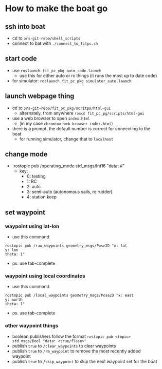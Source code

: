 # How to make the boat go

## ssh into boat
- cd to `ors-git-repo/shell_scripts`
- connect to bat with `./connect_to_fitpc.sh`

## start code
- use `roslaunch fit_pc_pkg auto_code.launch`
  - use this for either auto or rc things (it runs the most up to date code)
- for simulator: `roslaunch fit_pc_pkg simulator_auto.launch`

## launch webpage thing
- cd to `ors-git-repo/fit_pc_pkg/scritps/html-gui`
  - alternately, from anywhere `roscd fit_pc_pg/scripts/html-gui`
- use a web browser to open `index.html`
  - (in my case `chromium-web-browser index.html`)
- there is a prompt, the default number is correct for connecting to the boat
  - for running simulator, change that to `localhost`

## change mode
- `rostopic pub /operating_mode std_msgs/Int16 "data: #"
  - key:
    - 0: testing
    - 1: RC
    - 2: auto
    - 3: semi-auto (autonomous sails, rc rudder)
    - 4: station keep

## set waypoint

### waypoint using lat-lon
- use this command:
``` 
rostopic pub /raw_waypoints geometry_msgs/Pose2D "x: lat 
y: lon 
theta: 1"
```
- ps. use tab-complete

### waypoint using local coordinates
- use this command:
```
rostopic pub /local_waypoints geometry_msgs/Pose2D "x: east
y: north
theta: 1"
```
- ps. use tab-complete

### other waypoint things
- boolean publishers follow the format `rostopic pub <topic> std_msgs/Bool "data: <true/flase>"`
- publish `true` to `/clear_waypoints` to clear waypoints
- publish `true` to `/rm_waypoint` to remove the most recently added waypoint
- publish `true` to `/skip_waypoint` to skip the next waypoint set for the boat